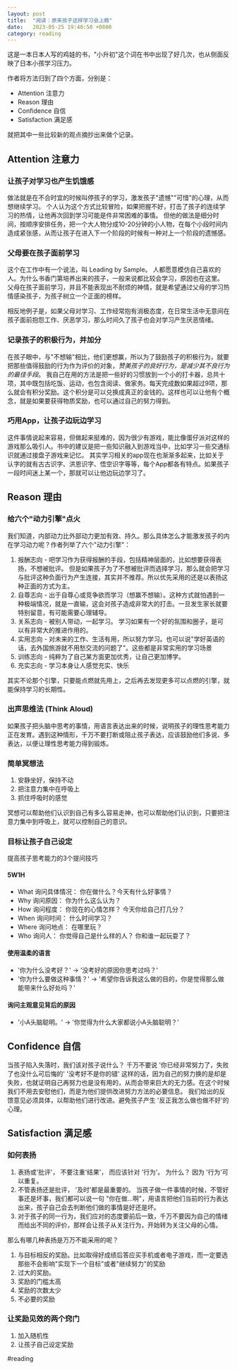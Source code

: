 ```yaml
---
layout: post
title:  "阅读：原来孩子这样学习会上瘾"
date:   2023-05-25 19:40:50 +0800
category: reading
---
```


这是一本日本人写的鸡娃的书，"小升初"这个词在书中出现了好几次，也从侧面反映了日本小孩学习压力。 

作者将方法归到了四个方面，分别是：
- Attention 注意力
- Reason 理由
- Confidence 自信
- Satisfaction 满足感

就把其中一些比较新的观点摘抄出来做个记录。

## Attention 注意力

### 让孩子对学习也产生饥饿感

做法就是在不合时宜的时候叫停孩子的学习，激发孩子"遗憾""可惜"的心理，从而想继续学习。 个人认为这个方式比较冒险，如果把握不好，打击了孩子的连续学习的热情，让他再次回到学习可能是件非常困难的事情。 但他的做法是细分时间，按顺序安排任务，把一个大人物分成10-20分钟的小人物，在每个小段时间内造成紧张感，从而让孩子在进入下一个阶段的时候有一种对上一个阶段的遗憾感。 

### 父母要在孩子面前学习

这个在工作中有一个说法，叫 Leading by Sample。 人都愿意模仿自己喜欢的人。为什么书香门第培养出来的孩子，一般来说都比较会学习，原因也在这里。 父母在孩子面前学习，并且不能表现出不耐烦的神情，就是希望通过父母的学习热情感染孩子，为孩子树立一个正面的榜样。 

相反地例子是，如果父母对学习、工作经常抱有消极态度，在日常生活中无意间在孩子面前抱怨工作、厌恶学习，那么时间久了孩子也会对学习产生厌恶情绪。 

### 记录孩子的积极行为，并加分

在孩子眼中，与"不想输"相比，他们更想赢，所以为了鼓励孩子的积极行为，就要把那些值得鼓励的行为作为评价的对象，*赞美孩子的良好行为，是减少其不良行为的最佳手段*。 我自己在用的方法是把一些好的习惯放到一个小的打卡器，总共十项，其中既包括吃饭、运动，也包含阅读、做家务。每天完成数如果超过9项，那么就会有积分奖励。这个积分是可以兑换成真正的金钱的。这样也可以让他有个概念，就是如果要获得物质奖励，也可以通过自己的努力得到。

### 巧用App，让孩子边玩边学习

这件事情说起来容易，但做起来挺难的，因为很少有游戏，能比像蛋仔派对这样的游戏那么吸引人。书中的建议是把一些知识融入到游戏当中，比如学习一些交通标识就通过接盘子游戏来记忆。 其实学习相关的app现在也渐渐多起来，比如关于认字的就有古古识字、洪恩识字、悟空识字等等，每个App都各有特点。如果孩子一段时间迷上某一个，那就可以让他边玩边学习了。 

## Reason 理由

### 给六个"动力引擎"点火

我们知道，内部动力比外部动力更加有效、持久。那么具体怎么才能激发孩子的内在学习动力呢？作者列举了六个"动力引擎"：

1. 报酬志向 - 吧学习作为获得报酬的手段，包括精神层面的，比如想要获得表扬，不想被批评。 但是如果孩子为了不想被批评而选择学习，那么就会把学习与批评这种负面行为产生连接，其实并不推荐。所以优先采用的还是以表扬这种正面的方式为主。
2. 自尊志向 - 出于自尊心或竞争欲而学习（想赢不想输）。这种方式就怕遇到一种极端情况，就是一直输，这会对孩子造成非常大的打击。一旦发生家长就要特别留意，有可能需要心理辅导。
3. 关系志向 - 被别人带动，一起学习。 学习如果有一个好的氛围和圈子，是可以有非常大的推进作用的。
4. 实用志向 - 对未来的工作、生活有用，所以努力学习。也可以说"学好英语的话，去外国旅游就不用愁交流的问题了"。这些都是非常实用的学习场景
5. 训练志向 - 纯粹为了自己某方面更加优秀，让自己更加博学。 
6. 充实志向 - 学习本身让人感觉充实、快乐

其实不论那个引擎，只要能点燃就先用上，之后再去发现更多可以点燃的引擎，就能保持学习的长期性。


### 出声思维法 (Think Aloud)

如果孩子把头脑中思考的事情，用语言表达出来的时候，说明孩子的理性思考能力正在发育。遇到这种情形，千万不要打断或阻止孩子表达，应该鼓励他们多说、多表达，以便让理性思考能力得到锻炼。

### 简单冥想法

1. 安静坐好，保持不动
2. 把注意力集中在呼吸上
3. 抓住呼吸时的感觉

冥想可以帮助他们认识到自己有多么容易走神，也可以帮助他们认识到，只要把注意力集中到呼吸上，就可以控制自己的意识。

### 目标让孩子自己设定

提高孩子思考能力的3个提问技巧

#### 5W1H

- What   询问具体情况： 你在做什么？今天有什么好事情？
- Why    询问原因： 你为什么这么认为？
- How    询问程度： 你现在的心情怎样？ 今天你给自己打几分？
- When   询问时间： 什么时间学习？
- Where  询问地点： 在哪里玩？
- Who    询问人： 你觉得自己是什么样的人？ 你和谁一起玩耍了？

#### 使用温柔的语言

- '你为什么没考好？' -> '没考好的原因你思考过吗？'
- '你为什么要做这种事情？' -> '希望你告诉我这么做的目的，你是觉得那么做能带来什么好处吗？'

#### 询问主观意见背后的原因

- '小A头脑聪明。' -> '你觉得为什么大家都说小A头脑聪明？'

## Confidence 自信

当孩子陷入失落时，我们该对孩子说什么？ 千万不要说 '你已经非常努力了，失败了也没什么可后悔的' '没考好不是你的错' 这样的话，因为自己的努力换的是却是失败，也就证明自己再努力也是没有用的，从而会带来巨大的无力感。在这个时候我们不用去安慰他们，而是为他们提供改进努力方法的必要信息。 我们给出的反馈意见必须具体，以帮助他们进行改进。避免孩子产生 '反正我怎么做也做不好'的心理。 

## Satisfaction 满足感

### 如何表扬 

1. 表扬或'批评'， 不要注重'结果'， 而应该针对 '行为'。 为什么？ 因为 '行为'可以重复。 
2. 不管表扬还是批评， '及时'都是最重要的。 当孩子做一件事情的时候，不管好事还是坏事，我们都可以说一句 "你在做...啊"，用语言把他们当前的行为表达出来，孩子自己会去判断他们做的事情是好还是坏。
3. 对于孩子的同一行为，我们应对的态度要前后一致，千万不要因为自己的情绪而给出不同的评价，那样会让孩子从关注行为，开始转为关注父母的心情。 

那么有哪几种表扬是万万不能采用的呢？

1. 与目标相反的奖励。比如取得好成绩后答应买手机或者电子游戏，而一定要选那些不会影响"实现下一个目标"或者"继续努力"的奖励
2. 过大的奖励。
3. 奖励的门槛太高
4. 奖励的次数太少
5. 不必要的奖励

### 让奖励见效的两个窍门

1. 加入随机性 
2. 让孩子自己设定奖励

#reading 